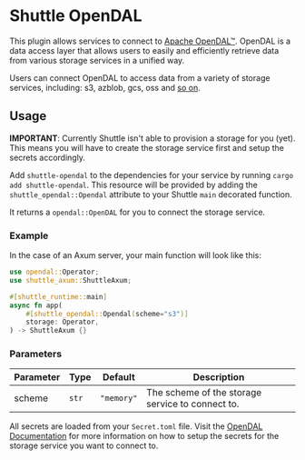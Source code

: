 # Shuttle OpenDAL

This plugin allows services to connect to [Apache OpenDAL™](https://github.com/apache/opendal). OpenDAL is a data access layer that allows users to easily and efficiently retrieve data from various storage services in a unified way.

Users can connect OpenDAL to access data from a variety of storage services, including: s3, azblob, gcs, oss and [so on](https://opendal.apache.org/docs/rust/opendal/services/index.html).

## Usage

**IMPORTANT**: Currently Shuttle isn't able to provision a storage for you (yet). This means you will have to create the storage service first and setup the secrets accordingly.

Add `shuttle-opendal` to the dependencies for your service by running `cargo add shuttle-opendal`.
This resource will be provided by adding the `shuttle_opendal::Opendal` attribute to your Shuttle `main` decorated function.

It returns a `opendal::OpenDAL` for you to connect the storage service.

### Example

In the case of an Axum server, your main function will look like this:

```rust
use opendal::Operator;
use shuttle_axum::ShuttleAxum;

#[shuttle_runtime::main]
async fn app(
    #[shuttle_opendal::Opendal(scheme="s3")]
    storage: Operator,
) -> ShuttleAxum {}
```

### Parameters

| Parameter | Type  | Default    | Description                                      |
|-----------|-------|------------|--------------------------------------------------|
| scheme    | `str` | `"memory"` | The scheme of the storage service to connect to. |

All secrets are loaded from your `Secret.toml` file. Visit the [OpenDAL Documentation](https://opendal.apache.org/docs/rust/opendal/services/index.html) for more information on how to setup the secrets for the storage service you want to connect to.
